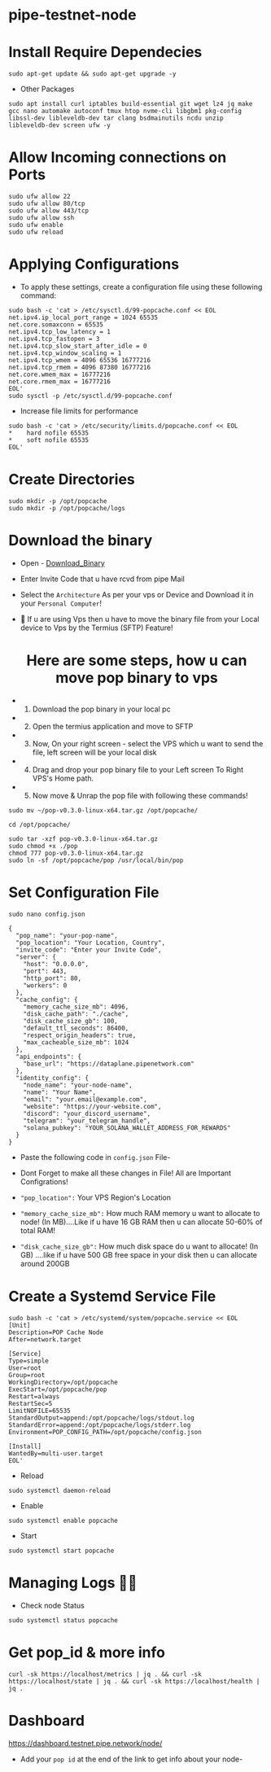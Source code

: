 # pipe-testnet-node


# Install Require Dependecies

```
sudo apt-get update && sudo apt-get upgrade -y
```

* Other Packages

```
sudo apt install curl iptables build-essential git wget lz4 jq make gcc nano automake autoconf tmux htop nvme-cli libgbm1 pkg-config libssl-dev libleveldb-dev tar clang bsdmainutils ncdu unzip libleveldb-dev screen ufw -y
```

# Allow Incoming connections on Ports 

```
sudo ufw allow 22
sudo ufw allow 80/tcp
sudo ufw allow 443/tcp
sudo ufw allow ssh
sudo ufw enable
sudo ufw reload
```

# Applying Configurations

* To apply these settings, create a configuration file using these following command:

```
sudo bash -c 'cat > /etc/sysctl.d/99-popcache.conf << EOL
net.ipv4.ip_local_port_range = 1024 65535
net.core.somaxconn = 65535
net.ipv4.tcp_low_latency = 1
net.ipv4.tcp_fastopen = 3
net.ipv4.tcp_slow_start_after_idle = 0
net.ipv4.tcp_window_scaling = 1
net.ipv4.tcp_wmem = 4096 65536 16777216
net.ipv4.tcp_rmem = 4096 87380 16777216
net.core.wmem_max = 16777216
net.core.rmem_max = 16777216
EOL'
sudo sysctl -p /etc/sysctl.d/99-popcache.conf
```

* Increase file limits for performance

```
sudo bash -c 'cat > /etc/security/limits.d/popcache.conf << EOL
*    hard nofile 65535
*    soft nofile 65535
EOL'
```


# Create Directories

```
sudo mkdir -p /opt/popcache
sudo mkdir -p /opt/popcache/logs
```

# Download the binary 

* Open - [Download_Binary](https://download.pipe.network)

* Enter Invite Code that u have rcvd from pipe Mail

* Select the `Architecture` As per your vps or Device and Download it in your `Personal Computer`!



* 🔺 If u are using Vps then u have to move the binary file from your Local device to Vps by the Termius (SFTP) Feature!


<div align="center">

# Here are some steps, how u can move pop binary to vps 

</div>


* 1. Download the pop binary in your local pc

* 2. Open the termius application and move to SFTP 

* 3. Now, On your right screen - select the VPS which u want to send the file, left screen will be your local disk

* 4. Drag and drop your pop binary file to your Left screen To Right VPS's Home path. 

* 5. Now move & Unrap the pop file with following these commands!

```
sudo mv ~/pop-v0.3.0-linux-x64.tar.gz /opt/popcache/
```

```
cd /opt/popcache/
```

```
sudo tar -xzf pop-v0.3.0-linux-x64.tar.gz
sudo chmod +x ./pop
chmod 777 pop-v0.3.0-linux-x64.tar.gz
sudo ln -sf /opt/popcache/pop /usr/local/bin/pop
```


# Set Configuration File


```
sudo nano config.json
```

```
{
  "pop_name": "your-pop-name",
  "pop_location": "Your Location, Country",
  "invite_code": "Enter your Invite Code",
  "server": {
    "host": "0.0.0.0",
    "port": 443,
    "http_port": 80,
    "workers": 0
  },
  "cache_config": {
    "memory_cache_size_mb": 4096,
    "disk_cache_path": "./cache",
    "disk_cache_size_gb": 100,
    "default_ttl_seconds": 86400,
    "respect_origin_headers": true,
    "max_cacheable_size_mb": 1024
  },
  "api_endpoints": {
    "base_url": "https://dataplane.pipenetwork.com"
  },
  "identity_config": {
    "node_name": "your-node-name",
    "name": "Your Name",
    "email": "your.email@example.com",
    "website": "https://your-website.com",
    "discord": "your_discord_username",
    "telegram": "your_telegram_handle",
    "solana_pubkey": "YOUR_SOLANA_WALLET_ADDRESS_FOR_REWARDS"
  }
}
```

* Paste the following code in `config.json` File-

* Dont Forget to make all these changes in File! All are Important Configrations!

* `"pop_location":` Your VPS Region's Location


* `"memory_cache_size_mb":`  How much RAM memory u want to allocate to node! (In MB)....Like if u have 16 GB RAM then u can allocate 50-60% of total RAM!

* `"disk_cache_size_gb":` How much disk space do u want to allocate! (In GB) ....like if u have 500 GB free space in your disk then u can allocate around  200GB


# Create a Systemd Service File

```
sudo bash -c 'cat > /etc/systemd/system/popcache.service << EOL
[Unit]
Description=POP Cache Node
After=network.target

[Service]
Type=simple
User=root
Group=root
WorkingDirectory=/opt/popcache
ExecStart=/opt/popcache/pop
Restart=always
RestartSec=5
LimitNOFILE=65535
StandardOutput=append:/opt/popcache/logs/stdout.log
StandardError=append:/opt/popcache/logs/stderr.log
Environment=POP_CONFIG_PATH=/opt/popcache/config.json

[Install]
WantedBy=multi-user.target
EOL'
```

* Reload

```
sudo systemctl daemon-reload
```

* Enable

```
sudo systemctl enable popcache
```

* Start

```
sudo systemctl start popcache
```


# Managing Logs ⛓️‍💥

* Check node Status

```
sudo systemctl status popcache
```

# Get pop_id & more info

```
curl -sk https://localhost/metrics | jq . && curl -sk https://localhost/state | jq . && curl -sk https://localhost/health | jq .
```
# Dashboard

https://dashboard.testnet.pipe.network/node/

* Add your `pop id` at the end of the link to get info about your node-

